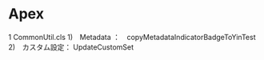 # Apex
1 CommonUtil.cls
   1)　Metadata ：　copyMetadataIndicatorBadgeToYinTest
   2)　カスタム設定： UpdateCustomSet
         
